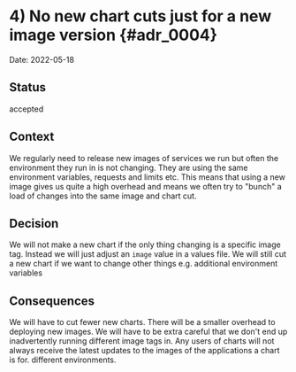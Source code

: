 # 4) No new chart cuts just for a new image version {#adr_0004}

Date: 2022-05-18

## Status

accepted

## Context

We regularly need to release new images of services we run but often the environment they run in
is not changing. They are using the same environment variables, requests and limits etc. This means
that using a new image gives us quite a high overhead and means we often try to "bunch" a load of changes
into the same image and chart cut.

## Decision

We will not make a new chart if the only thing changing is a specific image tag. Instead we will just
adjust an `image` value in a values file.
We will still cut a new chart if we want to change other things e.g. additional environment variables

## Consequences

We will have to cut fewer new charts.
There will be a smaller overhead to deploying new images.
We will have to be extra careful that we don't end up inadvertently running different image tags in.
Any users of charts will not always receive the latest updates to the images of the applications a chart is for.
different environments.

